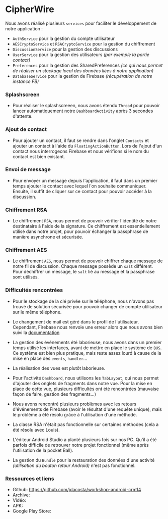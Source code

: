 # CipherWire

Nous avons réalisé plusieurs `services` pour faciliter le développement de notre application :

* `AuthService` pour la gestion du compte utilisateur
* `AESCryptoService` et `RSACryptoService` pour la gestion du chiffrement
* `DiscussionService` pour la gestion des discussions
* `UserService` pour la gestion des utilisateurs *(par exemple la partie contact)*
* `Preferences` pour la gestion des SharedPreferences *(ce qui nous permet de réaliser un stockage local des données liées à notre application)*
* `DatabaseService` pour la gestion de Firebase *(récupération de notre instance FB)*

### Splashscreen

* Pour réaliser le splashscreeen, nous avons étendu `Thread` pour pouvoir lancer automatiquement notre `DashboardActivity` après 3 secondes d'attente.

### Ajout de contact

* Pour ajouter un contact, il faut se rendre dans l'onglet `Contacts` et ajouter un contact à l'aide du `FloatingActionButton`. Lors de l'ajout d'un contact nous interrogeons Firebase et nous vérifions si le nom du contact est bien existant.

### Envoi de message

* Pour envoyer un message depuis l'application, il faut dans un premier temps ajouter le contact avec lequel l'on souhaite communiquer. Ensuite, il suffit de cliquer sur ce contact pour pouvoir accéder à la discussion.

### Chiffrement RSA

* Le chiffrement `RSA`, nous permet de pouvoir vérifier l'identité de notre destinataire à l'aide de la signature. Ce chiffrement est essentiellement utilisé dans notre projet, pour pouvoir échanger la passphrase de manière asynchrone et sécurisée.

### Chiffrement AES

* Le chiffrement `AES`, nous permet de pouvoir chiffrer chaque message de notre fil de discussion. Chaque message possède un `salt` différent. Pour déchiffrer un message, le `salt` lié au message et la passphrase sont utilisés.

### Difficultés rencontrées

* Pour le stockage de la clé privée sur le téléphone, nous n'avons pas trouvé de solution sécurisée pour pouvoir changer de compte utilisateur sur le même téléphone.

* Le changement de mail est géré dans le profil de l'utilisateur. Cependant, Firebase nous renvoie une erreur alors que nous avons bien suivi la [documentation](https://www.firebase.com/docs/web/guide/login/password.html#section-changing-passwords)

* La gestion des événements  été laborieuse, nous avons dans un premier temps utilisé les interfaces, avant de mettre en place le système de `BUS`. Ce système est bien plus pratique, mais reste assez lourd à cause de la mise en place des `events`, `handler`...

* La réalisation des vues est plutôt laborieuse.

* Pour l'activité `Dashboard`, nous utilisons les `TabLayout`, qui nous permet d'ajouter des onglets de fragments dans notre vue. Pour la mise en place de cette vue, plusieurs difficultés ont été rencontrées (mauvaise façon de faire, gestion des fragments...)

* Nous avons rencontré plusieurs problèmes avec les retours d'événements de Firebase (avoir le résultat d'une requête unique), mais le problème a été résolu grâce à l'utilisation d'une méthode.

* La classe RSA n'était pas fonctionnelle sur certaines méthodes (cela a été résolu avec Louis).

* L'éditeur Android Studio a planté plusieurs fois sur nos PC. Qu'il a été parfois difficile de retrouver notre projet fonctionnel (même après l'utilisation de la pocket Ball).

* La gestion du `Bundle` pour la restauration des données d'une activité *(utilisation du bouton retour Android)* n'est pas fonctionnel.

### Ressources et liens

* Github: https://github.com/jdacosta/workshop-android-crm14
* Archive:
* Vidéo:
* APK:
* Google Play Store:
